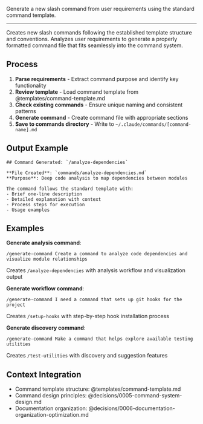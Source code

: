 Generate a new slash command from user requirements using the standard command template.

---

Creates new slash commands following the established template structure and conventions. Analyzes user requirements to generate a properly formatted command file that fits seamlessly into the command system.

## Process

1. **Parse requirements** - Extract command purpose and identify key functionality
2. **Review template** - Load command template from @templates/command-template.md
3. **Check existing commands** - Ensure unique naming and consistent patterns
4. **Generate command** - Create command file with appropriate sections
5. **Save to commands directory** - Write to `~/.claude/commands/[command-name].md`

## Output Example

```
## Command Generated: `/analyze-dependencies`

**File Created**: `commands/analyze-dependencies.md`
**Purpose**: Deep code analysis to map dependencies between modules

The command follows the standard template with:
- Brief one-line description
- Detailed explanation with context
- Process steps for execution
- Usage examples
```

## Examples

**Generate analysis command**:
```
/generate-command Create a command to analyze code dependencies and visualize module relationships
```
Creates `/analyze-dependencies` with analysis workflow and visualization output

**Generate workflow command**:
```
/generate-command I need a command that sets up git hooks for the project
```
Creates `/setup-hooks` with step-by-step hook installation process

**Generate discovery command**:
```
/generate-command Make a command that helps explore available testing utilities
```
Creates `/test-utilities` with discovery and suggestion features

## Context Integration

- Command template structure: @templates/command-template.md
- Command design principles: @decisions/0005-command-system-design.md
- Documentation organization: @decisions/0006-documentation-organization-optimization.md
